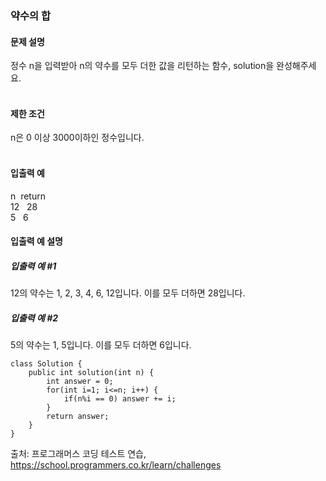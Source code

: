 ### 약수의 합

#### 문제 설명
정수 n을 입력받아 n의 약수를 모두 더한 값을 리턴하는 함수, solution을 완성해주세요.<br>
<br>

#### 제한 조건
n은 0 이상 3000이하인 정수입니다.<br>
<br>
#### 입출력 예<br>
n&nbsp;&nbsp;return<br>
12&nbsp;&nbsp;&nbsp;28<br>
5&nbsp;&nbsp;&nbsp;6<br>

#### 입출력 예 설명<br>
##### 입출력 예 #1<br>
12의 약수는 1, 2, 3, 4, 6, 12입니다. 이를 모두 더하면 28입니다.<br>

##### 입출력 예 #2<br>
5의 약수는 1, 5입니다. 이를 모두 더하면 6입니다.<br>

```
class Solution {
    public int solution(int n) {
        int answer = 0;
        for(int i=1; i<=n; i++) {
            if(n%i == 0) answer += i;
        }
        return answer;
    }
}
```

출처: 프로그래머스 코딩 테스트 연습, https://school.programmers.co.kr/learn/challenges

